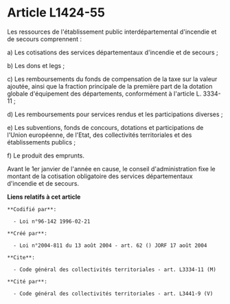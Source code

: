# Article L1424-55

Les ressources de l'établissement public interdépartemental d'incendie et de secours comprennent :

a) Les cotisations des services départementaux d'incendie et de secours ;

b) Les dons et legs ;

c) Les remboursements du fonds de compensation de la taxe sur la valeur ajoutée, ainsi que la fraction principale de la
première part de la dotation globale d'équipement des départements, conformément à l'article L. 3334-11 ;

d) Les remboursements pour services rendus et les participations diverses ;

e) Les subventions, fonds de concours, dotations et participations de l'Union européenne, de l'Etat, des collectivités
territoriales et des établissements publics ;

f) Le produit des emprunts.

Avant le 1er janvier de l'année en cause, le conseil d'administration fixe le montant de la cotisation obligatoire des
services départementaux d'incendie et de secours.

**Liens relatifs à cet article**

	**Codifié par**:

	  - Loi n°96-142 1996-02-21

	**Créé par**:

	  - Loi n°2004-811 du 13 août 2004 - art. 62 () JORF 17 août 2004

	**Cite**:

	  - Code général des collectivités territoriales - art. L3334-11 (M)

	**Cité par**:

	  - Code général des collectivités territoriales - art. L3441-9 (V)
